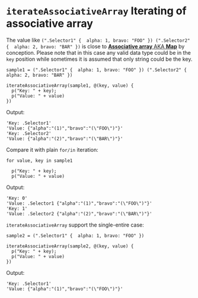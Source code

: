 # `iterateAssociativeArray` Iterating of associative array 

The value like `(".Selector1" {  alpha: 1, bravo: "FOO" }) (".Selector2" {  alpha: 2, bravo: "BAR" })` is close
to [**Associative array** AKA **Map**](https://en.wikipedia.org/wiki/Associative_array) by conception. 
Please note that in this case any valid data type could be in the `key` position while sometimes it is assumed that
only string could be the key.


```stylus
sample1 = (".Selector1" {  alpha: 1, bravo: "FOO" }) (".Selector2" {  alpha: 2, bravo: "BAR" })

iterateAssociativeArray(sample1, @(key, value) {
  p("Key: " + key);
  p("Value: " + value)
})
```

Output:

```
'Key: .Selector1'
'Value: {"alpha":"(1)","bravo":"(\"FOO\")"}'
'Key: .Selector2'
'Value: {"alpha":"(2)","bravo":"(\"BAR\")"}'
```

Compare it with plain `for/in` iteration:


```stylus
for value, key in sample1

  p("Key: " + key);
  p("Value: " + value)
```

Output:

```
'Key: 0'
'Value: .Selector1 {"alpha":"(1)","bravo":"(\"FOO\")"}'
'Key: 1'
'Value: .Selector2 {"alpha":"(2)","bravo":"(\"BAR\")"}'
```

`iterateAssociativeArray` support the single-entire case:

```stylus
sample2 = (".Selector1" {  alpha: 1, bravo: "FOO" })

iterateAssociativeArray(sample2, @(key, value) {
  p("Key: " + key);
  p("Value: " + value)
})
```

Output:

```
'Key: .Selector1'
'Value: {"alpha":"(1)","bravo":"(\"FOO\")"}'
```
